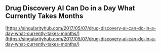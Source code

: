 ## Drug Discovery AI Can Do in a Day What Currently Takes Months
  
  [https://singularityhub.com/2017/05/07/drug-discovery-ai-can-do-in-a-day-what-currently-takes-months/](https://singularityhub.com/2017/05/07/drug-discovery-ai-can-do-in-a-day-what-currently-takes-months/)
